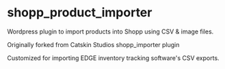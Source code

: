 shopp_product_importer
======================

Wordpress plugin to import products into Shopp using CSV & image files.

Originally forked from Catskin Studios shopp_importer plugin

Customized for importing EDGE inventory tracking software's CSV exports.

